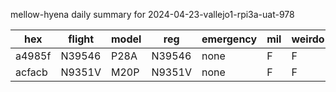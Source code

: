 mellow-hyena daily summary for 2024-04-23-vallejo1-rpi3a-uat-978

|hex|flight|model|reg|emergency|mil|weirdo|
|--|--|--|--|--|--|--|
|a4985f|N39546|P28A|N39546|none|F|F|
|acfacb|N9351V|M20P|N9351V|none|F|F|
